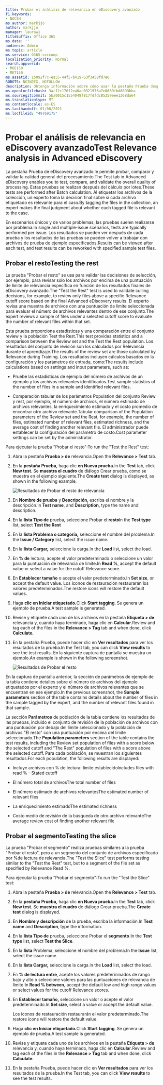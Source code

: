 ```yaml
---
title: Probar el análisis de relevancia en eDiscovery avanzado
f1.keywords:
- NOCSH
ms.author: markjjo
author: markjjo
manager: laurawi
titleSuffix: Office 365
ms.date: ''
audience: Admin
ms.topic: article
ms.service: O365-seccomp
localization_priority: Normal
search.appverid:
- MOE150
- MET150
ms.assetid: 1b092f7c-ea55-44f5-b419-63f3458fd7e0
ROBOTS: NOINDEX, NOFOLLOW
description: Obtenga información sobre cómo usar la pestaña Prueba después del cálculo por lotes en eDiscovery avanzado para probar, comparar y validar la calidad general del procesamiento.
ms.openlocfilehash: 3ac12c176f2e46ac0321976a7e0689fbd8893bba
ms.sourcegitcommit: 5ba0015c1554048f817fdfdc85359eee1368da64
ms.translationtype: MT
ms.contentlocale: es-ES
ms.lasthandoff: 01/06/2021
ms.locfileid: "49769175"
---
```

# <a name="test-relevance-analysis-in-advanced-ediscovery"></a><span data-ttu-id="2b171-103">Probar el análisis de relevancia en eDiscovery avanzado</span><span class="sxs-lookup"><span data-stu-id="2b171-103">Test Relevance analysis in Advanced eDiscovery</span></span>
  
<span data-ttu-id="2b171-104">La pestaña Prueba de eDiscovery avanzado le permite probar, comparar y validar la calidad general del procesamiento.</span><span class="sxs-lookup"><span data-stu-id="2b171-104">The Test tab in Advanced eDiscovery enables you to test, compare, and validate the overall quality of processing.</span></span> <span data-ttu-id="2b171-105">Estas pruebas se realizan después del cálculo por lotes.</span><span class="sxs-lookup"><span data-stu-id="2b171-105">These tests are performed after Batch calculation.</span></span> <span data-ttu-id="2b171-106">Al etiquetar los archivos de la colección, un experto toma la decisión final sobre si cada archivo etiquetado es relevante para el caso.</span><span class="sxs-lookup"><span data-stu-id="2b171-106">By tagging the files in the collection, an expert makes the final judgment about whether each tagged file is relevant to the case.</span></span>
  
<span data-ttu-id="2b171-107">En escenarios únicos y de varios problemas, las pruebas suelen realizarse por problema.</span><span class="sxs-lookup"><span data-stu-id="2b171-107">In single and multiple-issue scenarios, tests are typically performed per issue.</span></span> <span data-ttu-id="2b171-108">Los resultados se pueden ver después de cada prueba y los resultados de las pruebas se pueden volver a trabajar con archivos de prueba de ejemplo especificados.</span><span class="sxs-lookup"><span data-stu-id="2b171-108">Results can be viewed after each test, and test results can be reworked with specified sample test files.</span></span>
  
## <a name="testing-the-rest"></a><span data-ttu-id="2b171-109">Probar el resto</span><span class="sxs-lookup"><span data-stu-id="2b171-109">Testing the rest</span></span>

<span data-ttu-id="2b171-110">La prueba "Probar el resto" se usa para validar las decisiones de selección, por ejemplo, para revisar solo los archivos por encima de una puntuación de límite de relevancia específica en función de los resultados finales de eDiscovery avanzado.</span><span class="sxs-lookup"><span data-stu-id="2b171-110">The "Test the Rest" test is used to validate culling decisions, for example, to review only files above a specific Relevance cutoff score based on the final Advanced eDiscovery results.</span></span> <span data-ttu-id="2b171-111">El experto revisa una muestra de archivos con una puntuación de límite seleccionada para evaluar el número de archivos relevantes dentro de ese conjunto.</span><span class="sxs-lookup"><span data-stu-id="2b171-111">The expert reviews a sample of files under a selected cutoff score to evaluate the number of relevant files within that set.</span></span>
  
<span data-ttu-id="2b171-112">Esta prueba proporciona estadísticas y una comparación entre el conjunto review y la población Test the Rest.</span><span class="sxs-lookup"><span data-stu-id="2b171-112">This test provides statistics and a comparison between the Review set and the Test the Rest population.</span></span> <span data-ttu-id="2b171-113">Los resultados del conjunto de revisión son los calculados por Relevancia durante el aprendizaje.</span><span class="sxs-lookup"><span data-stu-id="2b171-113">The results of the review set are those calculated by Relevance during Training.</span></span> <span data-ttu-id="2b171-114">Los resultados incluyen cálculos basados en la configuración y los parámetros de entrada, como:</span><span class="sxs-lookup"><span data-stu-id="2b171-114">The results include calculations based on settings and input parameters, such as:</span></span>
  
- <span data-ttu-id="2b171-115">Pruebe las estadísticas de ejemplo del número de archivos de un ejemplo y los archivos relevantes identificados.</span><span class="sxs-lookup"><span data-stu-id="2b171-115">Test sample statistics of the number of files in a sample and identified relevant files.</span></span>

- <span data-ttu-id="2b171-116">Comparación tabular de los parámetros Population del conjunto Review y rest, por ejemplo, el número de archivos, el número estimado de archivos relevantes, la enriquecimiento estimado y el costo promedio de encontrar otro archivo relevante.</span><span class="sxs-lookup"><span data-stu-id="2b171-116">Tabular comparison of the Population parameters of the Review set and the Rest, for example, the number of files, estimated number of relevant files, estimated richness, and the average cost of finding another relevant file.</span></span> <span data-ttu-id="2b171-117">El administrador puede establecer la configuración del parámetro de costo.</span><span class="sxs-lookup"><span data-stu-id="2b171-117">Cost parameter settings can be set by the administrator.</span></span>

<span data-ttu-id="2b171-118">Para ejecutar la prueba "Probar el resto":</span><span class="sxs-lookup"><span data-stu-id="2b171-118">To run the "Test the Rest" test:</span></span>

1. <span data-ttu-id="2b171-119">Abra la pestaña **Prueba \> de** relevancia.</span><span class="sxs-lookup"><span data-stu-id="2b171-119">Open the **Relevance \> Test** tab.</span></span>

2. <span data-ttu-id="2b171-120">En la **pestaña Prueba,** haga clic **en Nueva prueba.**</span><span class="sxs-lookup"><span data-stu-id="2b171-120">In the **Test** tab, click **New test**.</span></span> <span data-ttu-id="2b171-121">Se **muestra el cuadro** de diálogo Crear prueba, como se muestra en el ejemplo siguiente.</span><span class="sxs-lookup"><span data-stu-id="2b171-121">The **Create test** dialog is displayed, as shown in the following example.</span></span>

    ![Resultados de Probar el resto de relevancia](../media/46e6898a-f929-4fd0-88d9-6f91d04b6ce2.png)
  
3. <span data-ttu-id="2b171-123">En **Nombre de prueba** y **Descripción,** escriba el nombre y la descripción.</span><span class="sxs-lookup"><span data-stu-id="2b171-123">In **Test name**, and **Description**, type the name and description.</span></span>

4. <span data-ttu-id="2b171-124">En la **lista Tipo de** prueba, seleccione Probar el **resto**</span><span class="sxs-lookup"><span data-stu-id="2b171-124">In the **Test type** list, select **Test the Rest**</span></span>

5. <span data-ttu-id="2b171-125">En la **lista Problema o categoría,** seleccione el nombre del problema.</span><span class="sxs-lookup"><span data-stu-id="2b171-125">In the **Issue / Category** list, select the issue name.</span></span>

6. <span data-ttu-id="2b171-126">En la **lista Cargar,** seleccione la carga.</span><span class="sxs-lookup"><span data-stu-id="2b171-126">In the **Load** list, select the load.</span></span> 

7. <span data-ttu-id="2b171-127">En **% de** lectura, acepte el valor predeterminado o seleccione un valor para la puntuación de relevancia de límite.</span><span class="sxs-lookup"><span data-stu-id="2b171-127">In **Read %**, accept the default value or select a value for the cutoff Relevance score.</span></span> 

8. <span data-ttu-id="2b171-128">En **Establecer tamaño** o acepte el valor predeterminado.</span><span class="sxs-lookup"><span data-stu-id="2b171-128">In **Set size**, or accept the default value.</span></span> <span data-ttu-id="2b171-129">Los iconos de restauración restaurarán los valores predeterminados.</span><span class="sxs-lookup"><span data-stu-id="2b171-129">The restore icons will restore the default values.</span></span>

9. <span data-ttu-id="2b171-130">Haga **clic en Iniciar etiquetado.**</span><span class="sxs-lookup"><span data-stu-id="2b171-130">Click **Start tagging**.</span></span> <span data-ttu-id="2b171-131">Se genera un ejemplo de prueba.</span><span class="sxs-lookup"><span data-stu-id="2b171-131">A test sample is generated.</span></span>

10. <span data-ttu-id="2b171-132">Revise y etiquete cada uno de los archivos en la pestaña **Etiqueta \> de** relevancia y, cuando haya terminado, haga clic en **Calcular**.</span><span class="sxs-lookup"><span data-stu-id="2b171-132">Review and tag each of the files in the **Relevance \> Tag** tab and when done, click **Calculate**.</span></span>

11. <span data-ttu-id="2b171-133">En la pestaña Prueba, puede hacer clic en **Ver resultados** para ver los resultados de la prueba.</span><span class="sxs-lookup"><span data-stu-id="2b171-133">In the Test tab, you can click **View results** to see the test results.</span></span> <span data-ttu-id="2b171-134">En la siguiente captura de pantalla se muestra un ejemplo.</span><span class="sxs-lookup"><span data-stu-id="2b171-134">An example is shown in the following screenshot.</span></span>

    ![Resultados de Probar el resto](../media/b95744a9-047d-4c29-992d-04fa7e58e58a.png)
  
<span data-ttu-id="2b171-136">En la captura  de pantalla anterior, la sección de parámetros de ejemplo de la tabla contiene detalles sobre el número de archivos del ejemplo etiquetados por el experto y el número de archivos relevantes que se encuentran en ese ejemplo.</span><span class="sxs-lookup"><span data-stu-id="2b171-136">In the previous screenshot, the **Sample parameters** section of the table contains details about the number of files in the sample tagged by the expert, and the number of relevant files found in that sample.</span></span>
  
<span data-ttu-id="2b171-137">La sección **Parámetros** de población de la tabla contiene los resultados de las pruebas, incluido el conjunto de revisión de la población de archivos con una puntuación por debajo del límite seleccionado y la población de archivos "El resto" con una puntuación por encima del límite seleccionado.</span><span class="sxs-lookup"><span data-stu-id="2b171-137">The **Population parameters** section of the table contains the test results, including the Review set population of files with a score below the selected cutoff and "The Rest" population of files with a score above the selected cutoff.</span></span> <span data-ttu-id="2b171-138">Para cada población, se muestran los siguientes resultados:</span><span class="sxs-lookup"><span data-stu-id="2b171-138">For each population, the following results are displayed:</span></span>
  
- <span data-ttu-id="2b171-139">Incluye archivos con % de lectura: límite establecido</span><span class="sxs-lookup"><span data-stu-id="2b171-139">Includes files with read % - Stated cutoff</span></span>

- <span data-ttu-id="2b171-140">El número total de archivos</span><span class="sxs-lookup"><span data-stu-id="2b171-140">The total number of files</span></span>

- <span data-ttu-id="2b171-141">El número estimado de archivos relevantes</span><span class="sxs-lookup"><span data-stu-id="2b171-141">The estimated number of relevant files</span></span>

- <span data-ttu-id="2b171-142">La enriquecimiento estimado</span><span class="sxs-lookup"><span data-stu-id="2b171-142">The estimated richness</span></span>

- <span data-ttu-id="2b171-143">Costo medio de revisión de la búsqueda de otro archivo relevante</span><span class="sxs-lookup"><span data-stu-id="2b171-143">The average review cost of finding another relevant file</span></span>

## <a name="testing-the-slice"></a><span data-ttu-id="2b171-144">Probar el segmento</span><span class="sxs-lookup"><span data-stu-id="2b171-144">Testing the slice</span></span>

<span data-ttu-id="2b171-145">La prueba "Probar el segmento" realiza pruebas similares a la prueba "Probar el resto", pero a un segmento del conjunto de archivos especificado por %de lectura de relevancia.</span><span class="sxs-lookup"><span data-stu-id="2b171-145">The "Test the Slice" test performs testing similar to the "Test the Rest" test, but to a segment of the file set as specified by Relevance Read %.</span></span>

<span data-ttu-id="2b171-146">Para ejecutar la prueba "Probar el segmento":</span><span class="sxs-lookup"><span data-stu-id="2b171-146">To run the "Test the Slice" test:</span></span>
  
1. <span data-ttu-id="2b171-147">Abra la pestaña **Prueba \> de** relevancia.</span><span class="sxs-lookup"><span data-stu-id="2b171-147">Open the **Relevance \> Test** tab.</span></span>

2. <span data-ttu-id="2b171-148">En la **pestaña Prueba,** haga clic **en Nueva prueba.**</span><span class="sxs-lookup"><span data-stu-id="2b171-148">In the **Test** tab, click **New test**.</span></span> <span data-ttu-id="2b171-149">Se **muestra el cuadro** de diálogo Crear prueba.</span><span class="sxs-lookup"><span data-stu-id="2b171-149">The **Create test** dialog is displayed.</span></span>

3. <span data-ttu-id="2b171-150">En **Nombre y** **descripción** de la prueba, escriba la información.</span><span class="sxs-lookup"><span data-stu-id="2b171-150">In **Test name** and **Description**, type the information.</span></span>

4. <span data-ttu-id="2b171-151">En la **lista Tipo de** prueba, seleccione Probar el **segmento.**</span><span class="sxs-lookup"><span data-stu-id="2b171-151">In the **Test type** list, select **Test the Slice**.</span></span>

5. <span data-ttu-id="2b171-152">En la **lista** Problema, seleccione el nombre del problema.</span><span class="sxs-lookup"><span data-stu-id="2b171-152">In the **Issue** list, select the issue name.</span></span>

6. <span data-ttu-id="2b171-153">En la **lista Cargar,** seleccione la carga.</span><span class="sxs-lookup"><span data-stu-id="2b171-153">In the **Load** list, select the load.</span></span>

7. <span data-ttu-id="2b171-154">En **% de lectura entre**, acepte los valores predeterminados de rango bajo y alto o seleccione valores para las puntuaciones de relevancia de límite.</span><span class="sxs-lookup"><span data-stu-id="2b171-154">In **Read % between**, accept the default low and high range values or select values for the cutoff Relevance scores.</span></span>

8. <span data-ttu-id="2b171-155">En **Establecer tamaño,** seleccione un valor o acepte el valor predeterminado.</span><span class="sxs-lookup"><span data-stu-id="2b171-155">In **Set size**, select a value or accept the default value.</span></span>

    <span data-ttu-id="2b171-156">Los iconos de restauración restaurarán el valor predeterminado.</span><span class="sxs-lookup"><span data-stu-id="2b171-156">The restore icons will restore the default value.</span></span>

9. <span data-ttu-id="2b171-157">Haga **clic en Iniciar etiquetado.**</span><span class="sxs-lookup"><span data-stu-id="2b171-157">Click **Start tagging**.</span></span> <span data-ttu-id="2b171-158">Se genera un ejemplo de prueba.</span><span class="sxs-lookup"><span data-stu-id="2b171-158">A test sample is generated.</span></span>

10. <span data-ttu-id="2b171-159">Revise y etiquete cada uno de los archivos en la pestaña **Etiqueta \> de** relevancia y, cuando haya terminado, haga clic en **Calcular**.</span><span class="sxs-lookup"><span data-stu-id="2b171-159">Review and tag each of the files in the **Relevance \> Tag** tab and when done, click **Calculate**.</span></span>

11. <span data-ttu-id="2b171-160">En la pestaña Prueba, puede hacer clic en **Ver resultados** para ver los resultados de la prueba.</span><span class="sxs-lookup"><span data-stu-id="2b171-160">In the Test tab, you can click **View results** to see the test results.</span></span>
